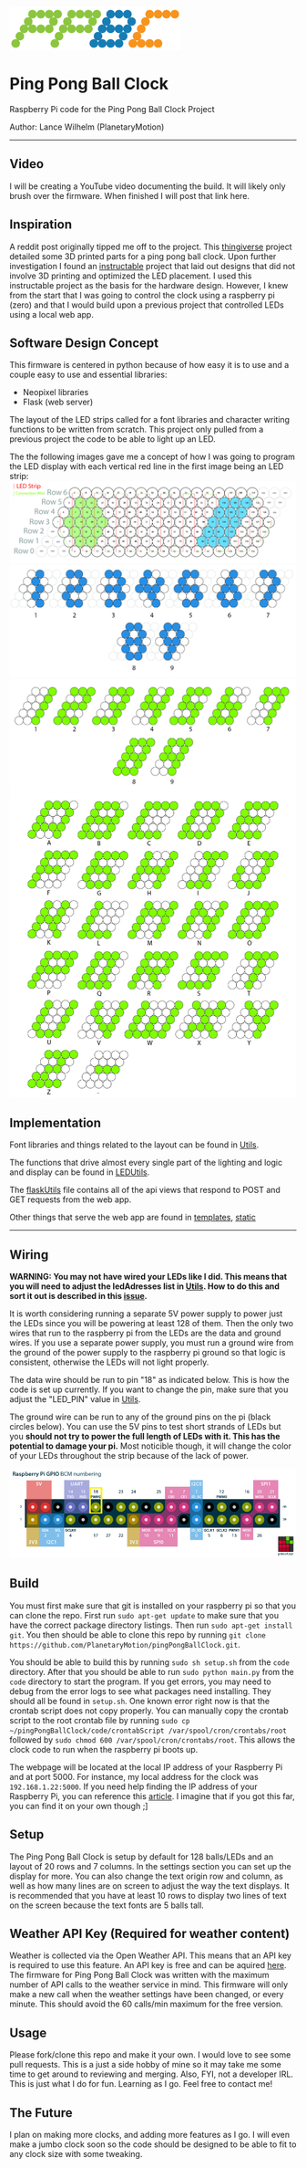 
![logo](imgs/ppbcsmall.png)

# Ping Pong Ball Clock

Raspberry Pi code for the Ping Pong Ball Clock Project

Author: Lance Wilhelm (PlanetaryMotion)

---

## Video

I will be creating a YouTube video documenting the build. It will likely only brush over the firmware. When finished I will post that link here.

## Inspiration

A reddit post originally tipped me off to the project. This [thingiverse](https://www.thingiverse.com/thing:4091854) project detailed some 3D printed parts for a ping pong ball clock. Upon further investigation I found an [instructable](https://www.instructables.com/id/Ping-Pong-Ball-LED-Clock/) project that laid out designs that did not involve 3D printing and optimized the LED placement. I used this instructable project as the basis for the hardware design. However, I knew from the start that I was going to control the clock using a raspberry pi (zero) and that I would build upon a previous project that controlled LEDs using a local web app.

## Software Design Concept

This firmware is centered in python because of how easy it is to use and a couple easy to use and essential libraries:

- Neopixel libraries
- Flask (web server)

The layout of the LED strips called for a font libraries and character writing functions to be written from scratch. This project only pulled from a previous project the code to be able to light up an LED. 

The the following images gave me a concept of how I was going to program the LED display with each vertical red line in the first image being an LED strip:
![layout concept](imgs/layout&#32;visualizer-01.jpg)
![digits concept](imgs/layout&#32;visualizer-02.jpg)
![slanted digits concept](imgs/layout&#32;visualizer-03.jpg)
![slanted font concept](imgs/layout&#32;visualizer-04.jpg)

## Implementation

Font libraries and things related to the layout can be found in [Utils](code/Utils.py). 

The functions that drive almost every single part of the lighting and logic and display can be found in [LEDUtils](code/LEDUtils.py).

The [flaskUtils](code/flaskUtils.py) file contains all of the api views that respond to POST and GET requests from the web app.

Other things that serve the web app are found in [templates](code/templates/), [static](code/static/)

---
## Wiring

**WARNING: You may not have wired your LEDs like I did. This means that you will need to adjust the ledAdresses list in [Utils](code/Utils.py). How to do this and sort it out is described in this [issue](https://github.com/PlanetaryMotion/pingPongBallClock/issues/32).**

It is worth considering running a separate 5V power supply to power just the LEDs since you will be powering at least 128 of them. Then the only two wires that run to the raspberry pi from the LEDs are the data and ground wires. If you use a separate power supply, you must run a ground wire from the ground of the power supply to the raspberry pi ground so that logic is consistent, otherwise the LEDs will not light properly.  

The data wire should be run to pin "18" as indicated below. This is how the code is set up currently. If you want to change the pin, make sure that you adjust the "LED_PIN" value in [Utils](code/Utils.py). 

The ground wire can be run to any of the ground pins on the pi (black circles below). You can use the 5V pins to test short strands of LEDs but you **should not try to power the full length of LEDs with it. This has the potential to damage your pi.** Most noticible though, it will change the color of your LEDs throughout the strip because of the lack of power.

![pinout](imgs/raspberry-pi-pinout.png)

## Build

You must first make sure that git is installed on your raspberry pi so that you can clone the repo. First run `sudo apt-get update` to make sure that you have the correct package directory listings. Then run `sudo apt-get install git`. You then should be able to clone this repo by running `git clone https://github.com/PlanetaryMotion/pingPongBallClock.git`.

You should be able to build this by running `sudo sh setup.sh` from the `code` directory. After that you should be able to run `sudo python main.py` from the `code` directory to start the program. If you get errors, you may need to debug from the error logs to see what packages need installing. They should all be found in `setup.sh`. One known error right now is that the crontab script does not copy properly. You can manually copy the crontab script to the root crontab file by running `sudo cp ~/pingPongBallClock/code/crontabScript /var/spool/cron/crontabs/root` followed by `sudo chmod 600 /var/spool/cron/crontabs/root`. This allows the clock code to run when the raspberry pi boots up.

The webpage will be located at the local IP address of your Raspberry Pi and at port 5000. For instance, my local address for the clock was `192.168.1.22:5000`. If you need help finding the IP address of your Raspberry Pi, you can reference this [article](https://www.raspberrypi.org/documentation/remote-access/ip-address.md). I imagine that if you got this far, you can find it on your own though ;]

## Setup

The Ping Pong Ball Clock is setup by default for 128 balls/LEDs and an layout of 20 rows and 7 columns. In the settings section you can set up the display for more. You can also change the text origin row and column, as well as how many lines are on screen to adjust the way the text displays. It is recommended that you have at least 10 rows to display two lines of text on the screen because the text fonts are 5 balls tall.

## Weather API Key (Required for weather content)

Weather is collected via the Open Weather API. This means that an API key is required to use this feature. An API key is free and can be aquired [here](https://openweathermap.org/appid). The firmware for Ping Pong Ball Clock was written with the maximum number of API calls to the weather service in mind. This firmware will only make a new call when the weather settings have been changed, or every minute. This should avoid the 60 calls/min maximum for the free version.

## Usage

Please fork/clone this repo and make it your own. I would love to see some pull requests. This is a just a side hobby of mine so it may take me some time to get around to reviewing and merging. Also, FYI, not a developer IRL. This is just what I do for fun. Learning as I go. Feel free to contact me! 

## The Future

I plan on making more clocks, and adding more features as I go. I will even make a jumbo clock soon so the code should be designed to be able to fit to any clock size with some tweaking. 
